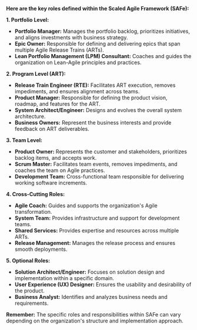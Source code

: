  **Here are the key roles defined within the Scaled Agile Framework (SAFe):**

**1. Portfolio Level:**

* **Portfolio Manager:** Manages the portfolio backlog, prioritizes initiatives, and aligns investments with business strategy.
* **Epic Owner:** Responsible for defining and delivering epics that span multiple Agile Release Trains (ARTs).
* **Lean Portfolio Management (LPM) Consultant:** Coaches and guides the organization on Lean-Agile principles and practices.

**2. Program Level (ART):**

* **Release Train Engineer (RTE):** Facilitates ART execution, removes impediments, and ensures alignment across teams.
* **Product Manager:** Responsible for defining the product vision, roadmap, and features for the ART.
* **System Architect/Engineer:** Designs and evolves the overall system architecture.
* **Business Owners:** Represent the business interests and provide feedback on ART deliverables.

**3. Team Level:**

* **Product Owner:** Represents the customer and stakeholders, prioritizes backlog items, and accepts work.
* **Scrum Master:** Facilitates team events, removes impediments, and coaches the team on Agile practices.
* **Development Team:** Cross-functional team responsible for delivering working software increments.

**4. Cross-Cutting Roles:**

* **Agile Coach:** Guides and supports the organization's Agile transformation.
* **System Team:** Provides infrastructure and support for development teams.
* **Shared Services:** Provides expertise and resources across multiple ARTs.
* **Release Management:** Manages the release process and ensures smooth deployments.

**5. Optional Roles:**

* **Solution Architect/Engineer:** Focuses on solution design and implementation within a specific domain.
* **User Experience (UX) Designer:** Ensures the usability and desirability of the product.
* **Business Analyst:** Identifies and analyzes business needs and requirements.

**Remember:** The specific roles and responsibilities within SAFe can vary depending on the organization's structure and implementation approach.
